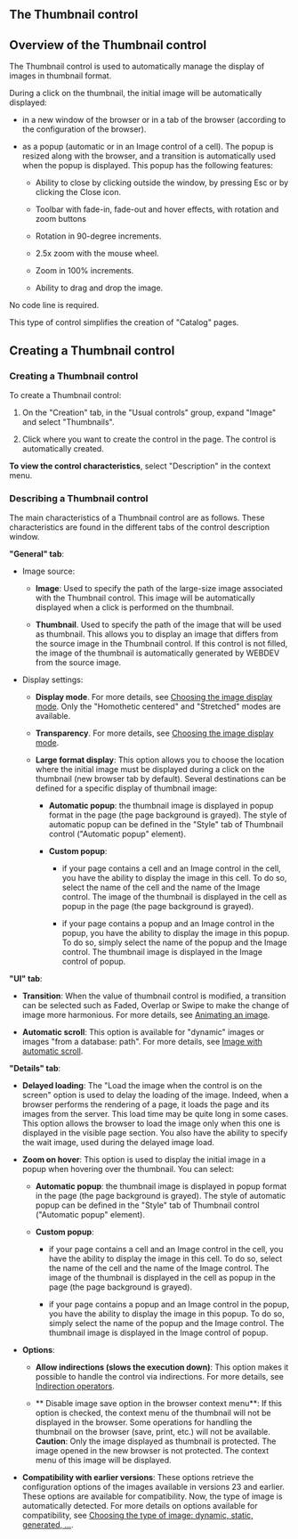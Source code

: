 


## The Thumbnail control
			



<a name="NOTE1"></a>
<a name="NOTE1_1"></a>


## Overview of the Thumbnail control
<a name="overview_the_thumbnail_control_ELTTEXTE000230"></a>
The Thumbnail control is used to automatically manage the display of images in thumbnail format.

During a click on the thumbnail, the initial image will be automatically displayed: 

- in a new window of the browser or in a tab of the browser (according to the configuration of the browser). 

- as a popup (automatic or in an Image control of a cell). 
	The popup is resized along with the browser, and a transition is automatically used when the popup is displayed. 
	This popup has the following features: 

	- Ability to close by clicking outside the window, by pressing Esc or by clicking the Close icon. 

	- Toolbar with fade-in, fade-out and hover effects, with rotation and zoom buttons

	- Rotation in 90-degree increments.

	- 2.5x zoom with the mouse wheel.

	- Zoom in 100% increments.

	- Ability to drag and drop the image.







No code line is required.

This type of control simplifies the creation of "Catalog" pages.



<a name="NOTE2"></a>
<a name="NOTE2_1"></a>


## Creating a Thumbnail control
<a name="creating_thumbnail_control_ELTTEXTE000254"></a>


### Creating a Thumbnail control
<a name="creating_thumbnail_control_ELTPARAGRAPHE000080"></a>

To create a Thumbnail control:

1. On the "Creation" tab, in the "Usual controls" group, expand "Image" and select "Thumbnails".

2. Click where you want to create the control in the page. The control is automatically created.




**To view the control characteristics**, select "Description" in the context menu.
<a name="NOTE2_2"></a>


### Describing a Thumbnail control
<a name="describing_thumbnail_control_ELTPARAGRAPHE000104"></a>

The main characteristics of a Thumbnail control are as follows. These characteristics are found in the different tabs of the control description window. 

**"General" tab**: 

- Image source: 

	- **Image**: Used to specify the path of the large-size image associated with the Thumbnail control. This image will be automatically displayed when a click is performed on the thumbnail. 

	- **Thumbnail**. Used to specify the path of the image that will be used as thumbnail. This allows you to display an image that differs from the source image in the Thumbnail control. If this control is not filled, the image of the thumbnail is automatically generated by WEBDEV from the source image.




- Display settings: 

	- **Display mode**. For more details, see [Choosing the image display mode](../WDChamp/1013134.md). Only the "Homothetic centered" and "Stretched" modes are available.

	- **Transparency**. For more details, see [Choosing the image display mode](../WDChamp/1013134.md). 

	- **Large format display**: This option allows you to choose the location where the initial image must be displayed during a click on the thumbnail (new browser tab by default).
			Several destinations can be defined for a specific display of thumbnail image: 

		- **Automatic popup**: the thumbnail image is displayed in popup format in the page (the page background is grayed). The  style of automatic popup can be defined in the "Style" tab of Thumbnail control ("Automatic popup" element).  

		- **Custom popup**: 

			- if your page contains a cell and an Image control in the cell, you have the ability to display the image in this cell. To do so, select the name of the cell and the name of the Image control. The image of the thumbnail is displayed in the cell as popup in the page (the page background is grayed). 

			- if your page contains a popup and an Image control in the popup, you have the ability to display the image in this popup. To do so, simply select the name of the popup and the Image control. The thumbnail image is displayed in the Image control of popup. 







**"UI" tab**: 

- **Transition**: When the value of thumbnail control is modified, a transition can be selected such as Faded, Overlap or Swipe to make the change of image more harmonious. For more details, see [Animating an image](../WDChamp/9500117.md). 

- **Automatic scroll**: This option is available for "dynamic" images or images "from a database: path". For more details, see [Image with automatic scroll](../WDChamp/9500118.md).




**"Details" tab**: 

- **Delayed loading**: The "Load the image when the control is on the screen" option is used to delay the loading of the image. Indeed, when a browser performs the rendering of a page, it loads the page and its images from the server. This load time may be quite long in some cases. This option allows the browser to load the image only when this one is displayed in the visible page section. You also have the ability to specify the wait image, used during the delayed image load. 

- **Zoom on hover**: This option is used to display the initial image in a popup when hovering over the thumbnail. You can select: 

	- **Automatic popup**: the thumbnail image is displayed in popup format in the page (the page background is grayed). The  style of automatic popup can be defined in the "Style" tab of Thumbnail control ("Automatic popup" element).  

	- **Custom popup**: 

		- if your page contains a cell and an Image control in the cell, you have the ability to display the image in this cell. To do so, select the name of the cell and the name of the Image control. The image of the thumbnail is displayed in the cell as popup in the page (the page background is grayed). 

		- if your page contains a popup and an Image control in the popup, you have the ability to display the image in this popup. To do so, simply select the name of the popup and the Image control. The thumbnail image is displayed in the Image control of popup. 




- **Options**: 

	- **Allow indirections (slows the execution down)**: This option makes it possible to handle the control via indirections. For more details, see [Indirection operators](../Motscles/1512005.md). 

	- ** Disable image save option in the browser context menu**: If this option is checked, the context menu of the thumbnail will not be displayed in the browser. Some operations for handling the thumbnail on the browser (save, print, etc.) will not be available. 
			**Caution**: Only the image displayed as thumbnail is protected. The image opened in the new browser is not protected. The context menu of this image will be displayed.




- **Compatibility with earlier versions**: These options retrieve the configuration options of the images available in versions 23 and earlier. These options are available for compatibility. Now, the type of image is automatically detected. For more details on options available for compatibility, see [Choosing the type of image: dynamic, static, generated, ...](../WDChamp/1013132.md).





